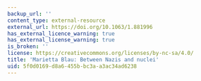 ```yaml
---
backup_url: ''
content_type: external-resource
external_url: https://doi.org/10.1063/1.881996
has_external_licence_warning: true
has_external_license_warning: true
is_broken: ''
license: https://creativecommons.org/licenses/by-nc-sa/4.0/
title: 'Marietta Blau: Between Nazis and nuclei'
uid: 5f0d0169-d8a6-455b-bc3a-a3ac34ad6238
---
```

